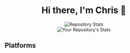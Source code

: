 <h1 align="center" dir="auto"> Hi there, I'm Chris 👋 </h1>

<div align="center" dir="auto">
  <img src="https://github-readme-stats.vercel.app/api?username=cschorn01&show_icons=true" alt="Repository Stats">
</div>

<div align="center" dir="auto">
  <img src="https://github-readme-stats.vercel.app/api/top-langs/?username=cschorn01&theme=blue-green" alt="Your Repository's Stats">
</div>

## Platforms

<!--
**cschorn01/cschorn01** is a ✨ _special_ ✨ repository because its `README.md` (this file) appears on your GitHub profile.

[![Top Langs](https://github-readme-stats.vercel.app/api/top-langs/?username=cschorn01&layout=compact&theme=dark)](https://github.com/cschorn01)

![Hits](https://hitcounter.pythonanywhere.com/count/tag.svg?url=cschorn01)

![Profile View Counter](https://komarev.com/ghpvc/?username=cschorn01)

Here are some ideas to get you started:

- 🔭 I’m currently working on ...
- 🌱 I’m currently learning ...
- 👯 I’m looking to collaborate on ...
- 🤔 I’m looking for help with ...
- 💬 Ask me about ...
- 📫 How to reach me: ...
- 😄 Pronouns: ...
- ⚡ Fun fact: ...
-->
